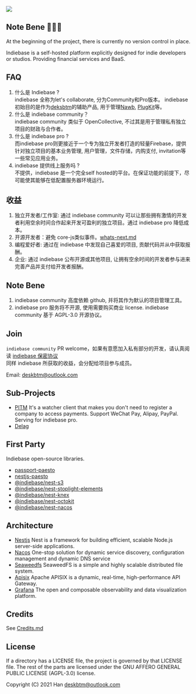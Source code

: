 <a href='https://indiebase.deskbtm.com' target="_blank">
<img src="https://user-images.githubusercontent.com/45007226/255768134-e4d4a832-3979-4534-9b81-34fbfa91aab3.svg" />
</a>
<br />

## Note Bene 🚧🚧🚧

At the beginning of the project, there is currently no version control in place.

Indiebase is a self-hosted platform explicitly designed for indie developers or studios. Providing financial services and BaaS.

## FAQ

1. 什么是 Indiebase ?  
   indiebase 全称为let's collaborate, 分为Community和Pro版本。
   indiebase 初始目的是作为[deksbtm](https://deskbtm.com)的辅助产品, 用于管理[Nawb](https://nawb.deskbtm.com/), [PlugKit](https://github.com/deskbtm-plugkit/plugkit)等。
2. 什么是 indiebase community？  
   indiebase community 类似于 OpenCollective, 不过其是用于管理私有独立项目的财政与合作者。
3. 什么是 indiebase pro ?  
   而indiebase pro则更接近于一个专为独立开发者打造的轻量Firebase，提供针对独立项目的基本业务管理, 用户管理，文件存储，内购支付, invitation等一些常见应用业务。
4. indiebase 提供线上服务吗 ?  
   不提供，indiebase 是一个完全self hosted的平台。在保证功能的前提下，尽可能使其能够在低配置服务器环境运行。

## 收益

1. 独立开发者/工作室: 通过 indiebase community 可以让那些拥有激情的开发者利用空余时间合作起来开发可盈利的独立项目。通过 indiebase pro 降低成本。
2. 开源开发者：避免 core-js类似事件。[whats-next.md](https://github.com/zloirock/core-js/blob/master/docs/2023-02-14-so-whats-next.md)
3. 编程爱好者: 通过在 indiebase 中发现自己喜爱的项目, 贡献代码并从中获取报酬。
4. 企业: 通过 indiebase 公布开源或其他项目, 让拥有空余时间的开发者参与进来完善产品并支付给开发者报酬。

## Note Bene

1. indiebase community 高度依赖 github, 并将其作为默认的项目管理工具。
2. indiebase pro 服务将不开源, 使用需要购买商业 license. indiebase community 基于 AGPL-3.0 开源协议。

## Join

`indiebase community` PR welcome，如果有意愿加入私有部分的开发，请认真阅读 [indiebase 保密协议](https://github.com/indiebase/indiebase/blob/dev/docs/zh-CN/non-disclosure-agreement-zh_cn.md)
<br />
同样 indiebase 所获取的收益，会分配给项目参与成员。

Email: deskbtm@outlook.com

## Sub-Projects

- [PITM](https://github.com/indiebase/PTIM) It's a watcher client that makes you don't need to register a company to access payments. Support WeChat Pay, Alipay, PayPal. Serving for indiebase pro.
- [Delag](https://github.com/nawbc/delag)

## First Party

Indiebase open-source libraries.

- [passport-paesto](https://github.com/nawbc/passport-paseto)
- [nestjs-paesto](https://github.com/nawbc/nestjs-paesto)
- [@indiebase/nest-s3](https://github.com/indiebase/indiebase)
- [@indiebase/nest-stoplight-elements](https://github.com/indiebase/indiebase)
- [@indiebase/nest-knex](https://github.com/indiebase/indiebase)
- [@indiebase/nest-octokit](https://github.com/indiebase/indiebase)
- [@indiebase/nest-nacos](https://github.com/indiebase/indiebase)

## Architecture

- [Nestjs](https://github.com/nestjs/nest) Nest is a framework for building efficient, scalable Node.js server-side applications.
- [Nacos](https://github.com/alibaba/nacos) One-stop solution for dynamic service discovery, configuration management and dynamic DNS service
- [Seaweedfs](https://github.com/seaweedfs/seaweedfs) SeaweedFS is a simple and highly scalable distributed file system.
- [Apisix](https://github.com/apache/apisix) Apache APISIX is a dynamic, real-time, high-performance API Gateway.
- [Grafana](https://github.com/grafana/grafana) The open and composable observability and data visualization platform.

## Credits

See [Credits.md](https://github.com/indiebase/indiebase/blob/main/docs/CREDITS.md)

## License

If a directory has a LICENSE file, the project is governed by that LICENSE file. The rest of the parts are licensed under the GNU AFFERO GENERAL PUBLIC LICENSE (AGPL-3.0) license.

Copyright (C) 2021 Han <deskbtm@outlook.com>

